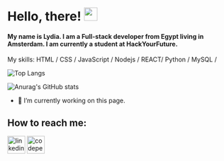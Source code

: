 <!-- ![Header](https://images.unsplash.com/photo-1617529497471-9218633199c0?ixid=MnwxMjA3fDB8MHxwaG90by1wYWdlfHx8fGVufDB8fHx8&ixlib=rb-1.2.1&auto=format&fit=crop&w=750&q=80) -->

# Hello, there! <img src="https://raw.githubusercontent.com/MartinHeinz/MartinHeinz/master/wave.gif" width="30px">
#### My name is Lydia. I am a Full-stack developer from Egypt living in Amsterdam. I am currently a student at HackYourFuture.

<!-- I am looking to prove my coding and software skills through an entry-level position in an organization that ‎will ‎effectively utilize my experience and offers ‎an opportunity for my career, hoping to achieve my goals ‎throw your respected organization. -->

My skills: HTML / CSS / JavaScript / Nodejs / REACT/ Python / MySQL /

![Top Langs](https://github-readme-stats.vercel.app/api/top-langs/?username=Lydia-GG&layout=compact)

![Anurag's GitHub stats](https://github-readme-stats.vercel.app/api?username=Lydia-GG)

- 🔭 I’m currently working on this page. 



## How to reach me:
 [<img src='https://cdn.jsdelivr.net/npm/simple-icons@3.0.1/icons/linkedin.svg' alt='linkedin' height='40'>](https://www.linkedin.com/in/lydia-samir-45a975108//)  [<img src='https://cdn.jsdelivr.net/npm/simple-icons@3.0.1/icons/codepen.svg' alt='codepen' height='40'>](https://codepen.io/lydia-gg)  

